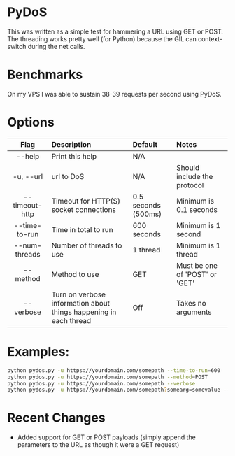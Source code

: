 # PyDoS

This was written as a simple test for hammering a URL using GET or POST. The threading works pretty well (for Python) because the GIL can context-switch during the net calls.

# Benchmarks

On my VPS I was able to sustain 38-39 requests per second using PyDoS.

# Options

| Flag | Description | Default | Notes
| :-----------: | :-----------  | :----------- | :-----
| --help | Print this help | N/A | |
| -u, --url | url to DoS | N/A | Should include the protocol |
| --timeout-http | Timeout for HTTP(S) socket connections | 0.5 seconds (500ms) | Minimum is 0.1 seconds
| --time-to-run | Time in total to run | 600 seconds | Minimum is 1 second
| --num-threads | Number of threads to use | 1 thread | Minimum is 1 thread
| --method | Method to use | GET | Must be one of 'POST' or 'GET'
| --verbose | Turn on verbose information about things happening in each thread | Off | Takes no arguments

# Examples:

```bash
python pydos.py -u https://yourdomain.com/somepath --time-to-run=600               # Run against your domain for 600 seconds
python pydos.py -u https://yourdomain.com/somepath --method=POST                   # Run POST calls
python pydos.py -u https://yourdomain.com/somepath --verbose                       # Enable verbose mode
python pydos.py -u https://yourdomain.com/somepath?somearg=somevalue --method=POST # Run POST called against endpoint with payload somearg=somevalue
```

# Recent Changes

* Added support for GET or POST payloads (simply append the parameters to the URL as though it were a GET request)
